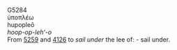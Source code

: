 <body>
  <p>G5284<br>  ὑποπλέω  <br> hupopleō  <br><i>hoop-op-leh‘-o </i><br>From <a href="g5259.htm">5259</a> and <a href="g4126.htm">4126</a>  to <i>sail</i> <i>under</i> the lee of: - sail under.<br></p>
 </body>